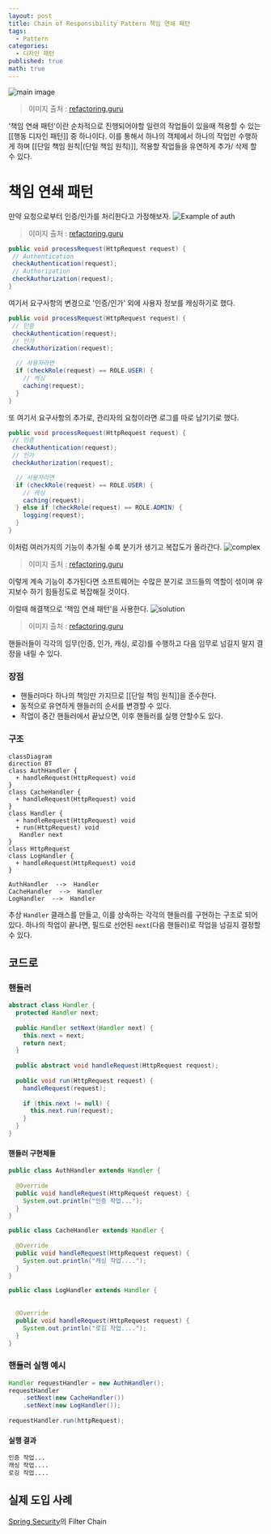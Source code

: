 ```yaml
---
layout: post
title: Chain of Responsibility Pattern 책임 연쇄 패턴
tags:
  - Pattern
categories:
  - 디자인 패턴
published: true
math: true
---
```

![main image](/assets/2024-04-17/cor-pattern.png)
> 이미지 출처 : [refactoring.guru](https://refactoring.guru/design-patterns/chain-of-responsibility)

'책임 연쇄 패턴'이란 순차적으로 진행되어야할 일련의 작업들이 있을때 적용할 수 있는 [[행동 디자인 패턴]] 중 하나이다. 이를 통해서 하나의 객체에서 하나의 작업만 수행하게 하며 [[단일 책임 원칙|(단일 책임 원칙)]], 적용할 작업들을 유연하게 추가/ 삭제 할 수 있다.

# 책임 연쇄 패턴
만약 요청으로부터 인증/인가를 처리한다고 가정해보자.
![Example of auth](/assets/2024-04-17/cor-gru1.png)
> 이미지 출처 : [refactoring.guru](https://refactoring.guru/design-patterns/chain-of-responsibility)

```java
public void processRequest(HttpRequest request) {
 // Authentication
 checkAuthentication(request);
 // Authorization
 checkAuthorization(request); 
}
```

여기서 요구사항의 변경으로 '인증/인가' 외에 사용자 정보를 캐싱하기로 했다.
```java
public void processRequest(HttpRequest request) {
 // 인증
 checkAuthentication(request);
 // 인가
 checkAuthorization(request); 

  // 사용자라면
  if (checkRole(request) == ROLE.USER) {
    // 캐싱
    caching(request);  
  }
}
```

또 여기서 요구사항의 추가로, 관리자의 요청이라면 로그를 따로 남기기로 했다.

```java
public void processRequest(HttpRequest request) {
 // 인증
 checkAuthentication(request);
 // 인가
 checkAuthorization(request); 

  // 사용자라면
  if (checkRole(request) == ROLE.USER) {
    // 캐싱
    caching(request);  
  } else if (checkRole(request) == ROLE.ADMIN) {
    logging(request);
  }
}
```

이처럼 여러가지의 기능이 추가될 수록 분기가 생기고 복잡도가 올라간다.
![complex](/assets/2024-04-17/cor-gru2.png)
> 이미지 출처 : [refactoring.guru](https://refactoring.guru/design-patterns/chain-of-responsibility)

이렇게 계속 기능이 추가된다면 소프트웨어는 수많은 분기로 코드들의 역할이 섞이며 유지보수 하기 힘들정도로 복잡해질 것이다.

이럴때 해결책으로 '책임 연쇄 패턴'을 사용한다.
![solution](/assets/2024-04-17/cor-gru3.png)
> 이미지 출처 : [refactoring.guru](https://refactoring.guru/design-patterns/chain-of-responsibility)

핸들러들이 각각의 임무(인증, 인가, 캐싱, 로깅)를 수행하고 다음 임무로 넘길지 말지 결정을 내릴 수 있다.

### 장점
- 핸들러마다 하나의 책임만 가지므로 [[단일 책임 원칙]]을 준수한다.
- 동적으로 유연하게 핸들러의 순서를 변경할 수 있다.
- 작업이 중간 핸들러에서 끝났으면, 이후 핸들러를 실행 안할수도 있다.

### 구조
```mermaid
classDiagram
direction BT
class AuthHandler {
  + handleRequest(HttpRequest) void
}
class CacheHandler {
  + handleRequest(HttpRequest) void
}
class Handler {
  + handleRequest(HttpRequest) void
  + run(HttpRequest) void
   Handler next
}
class HttpRequest
class LogHandler {
  + handleRequest(HttpRequest) void
}

AuthHandler  -->  Handler 
CacheHandler  -->  Handler 
LogHandler  -->  Handler 

```
추상 `Handler` 클래스를 만들고, 이를 상속하는 각각의 핸들러를 구현하는 구조로 되어 있다.
하나의 작업이 끝나면, 필드로 선언된 `next`(다음 핸들러)로 작업을 넘길지 결정할 수 있다.

## 코드로
### 핸들러
```java
abstract class Handler {  
  protected Handler next;  
  
  public Handler setNext(Handler next) {  
    this.next = next;  
    return next;  
  }  
  
  public abstract void handleRequest(HttpRequest request);  
  
  public void run(HttpRequest request) {  
    handleRequest(request);  
  
    if (this.next != null) {  
      this.next.run(request);  
    }  
  }  
}
```

#### 핸들러 구현체들
```java
public class AuthHandler extends Handler {  
  
  @Override  
  public void handleRequest(HttpRequest request) {  
    System.out.println("인증 작업...");  
  }  
}
```

```java
public class CacheHandler extends Handler {  
  
  @Override  
  public void handleRequest(HttpRequest request) {  
    System.out.println("캐싱 작업....");  
  }  
}
```

```java
public class LogHandler extends Handler {  
  
  
  @Override  
  public void handleRequest(HttpRequest request) {  
    System.out.println("로깅 작업....");  
  }  
}
```

### 핸들러 실행 예시
```java
Handler requestHandler = new AuthHandler();  
requestHandler  
    .setNext(new CacheHandler())  
    .setNext(new LogHandler());  
  
requestHandler.run(httpRequest);
```


#### 실행 결과
```bash
인증 작업...
캐싱 작업....
로깅 작업....
```

## 실제 도입 사례
[Spring Security](https://github.com/spring-projects/spring-security)의 Filter Chain


